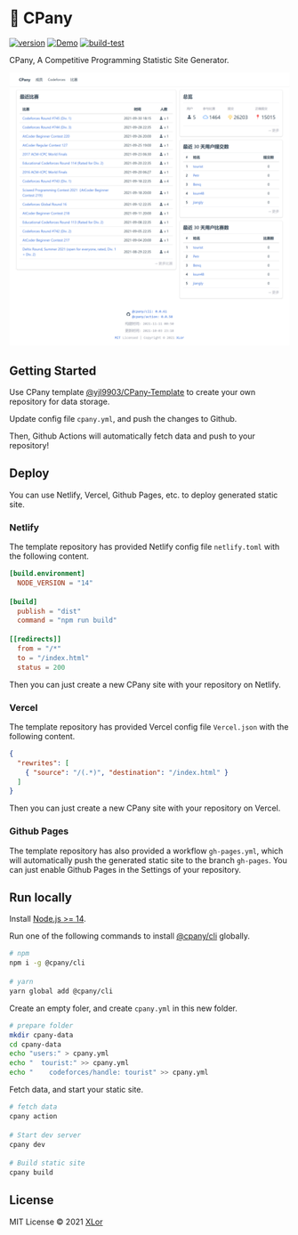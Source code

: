 # 🥖 CPany

[![version](https://img.shields.io/npm/v/@cpany/cli?color=rgb%2850%2C203%2C86%29&label=CPany)](https://www.npmjs.com/package/@cpany/cli) [![Demo](https://img.shields.io/badge/CPany-Demo-brightgreen)](https://cpany.dev/) [![build-test](https://github.com/yjl9903/CPany/actions/workflows/build.yml/badge.svg)](https://github.com/yjl9903/CPany/actions/workflows/build.yml)

CPany, A Competitive Programming Statistic Site Generator.

![Screen shot](./screenshot.png)

## Getting Started

Use CPany template [@yjl9903/CPany-Template](https://github.com/yjl9903/CPany-Template) to create your own repository for data storage.

Update config file `cpany.yml`, and push the changes to Github.

Then, Github Actions will automatically fetch data and push to your repository!

## Deploy

You can use Netlify, Vercel, Github Pages, etc. to deploy generated static site.

### Netlify

The template repository has provided Netlify config file `netlify.toml` with the following content.

```toml
[build.environment]
  NODE_VERSION = "14"

[build]
  publish = "dist"
  command = "npm run build"

[[redirects]]
  from = "/*"
  to = "/index.html"
  status = 200
```

Then you can just create a new CPany site with your repository on Netlify.

### Vercel

The template repository has provided Vercel config file `Vercel.json` with the following content.

```json
{
  "rewrites": [
    { "source": "/(.*)", "destination": "/index.html" }
  ]
}
```

Then you can just create a new CPany site with your repository on Vercel.

### Github Pages

The template repository has also provided a workflow `gh-pages.yml`, which will automatically push the generated static site to the branch `gh-pages`. You can just enable Github Pages in the Settings of your repository.

## Run locally

Install [Node.js >= 14](https://nodejs.org/).

Run one of the following commands to install [@cpany/cli](https://www.npmjs.com/package/@cpany/cli) globally.

```bash
# npm
npm i -g @cpany/cli

# yarn
yarn global add @cpany/cli
```

Create an empty foler, and create `cpany.yml` in this new folder.

```bash
# prepare folder
mkdir cpany-data
cd cpany-data
echo "users:" > cpany.yml
echo "  tourist:" >> cpany.yml
echo "    codeforces/handle: tourist" >> cpany.yml
```

Fetch data, and start your static site.

```bash
# fetch data
cpany action

# Start dev server
cpany dev

# Build static site
cpany build
```

## License

MIT License © 2021 [XLor](https://github.com/yjl9903)
